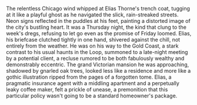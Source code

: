 The relentless Chicago wind whipped at Elias Thorne's trench coat, tugging at it like a playful ghost as he navigated the slick, rain-streaked streets. Neon signs reflected in the puddles at his feet, painting a distorted image of the city's bustling heart.  It was a Thursday night, the kind that clung to the week's dregs, refusing to let go even as the promise of Friday loomed.  Elias, his briefcase clutched tightly in one hand, shivered against the chill, not entirely from the weather. He was on his way to the Gold Coast, a stark contrast to his usual haunts in the Loop, summoned to a late-night meeting by a potential client, a recluse rumored to be both fabulously wealthy and demonstrably eccentric.  The grand Victorian mansion he was approaching, shadowed by gnarled oak trees, looked less like a residence and more like a gothic illustration ripped from the pages of a forgotten tome.  Elias, a pragmatic insurance agent with a middling apartment and a perpetually leaky coffee maker, felt a prickle of unease, a premonition that this particular policy wasn't going to be a standard homeowner's package.
